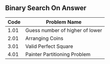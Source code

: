 

## Binary Search On Answer
| Code  | Problem Name                 
|-------|------------------------------
| 1.01  | Guess number of higher of lower
| 2.01  | Arranging Coins     
| 3.01  | Valid Perfect Square
| 4.01  | Painter Partitioning Problem        

